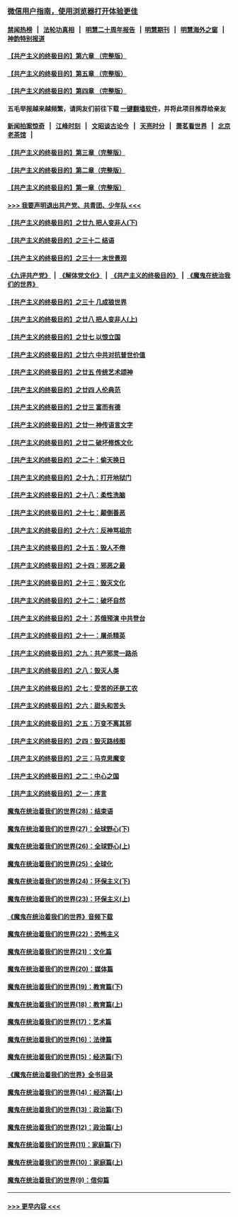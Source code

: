 ### [微信用户指南，使用浏览器打开体验更佳](https://github.com/gfw-breaker/banned-news1/blob/master/indexes/wechat-guide.md?t=0)
#### [禁闻热榜](热点新闻.md?t=0)  &nbsp;&nbsp;|&nbsp;&nbsp; [法轮功真相](https://github.com/gfw-breaker/truth/blob/master/README.md?t=0) &nbsp;&nbsp;|&nbsp;&nbsp; [明慧二十周年报告](https://github.com/gfw-breaker/mh-reports/blob/master/README.md?t=0) &nbsp;&nbsp;|&nbsp;&nbsp;[明慧期刊](https://github.com/gfw-breaker/mh-qikan) &nbsp;&nbsp;|&nbsp;&nbsp; [明慧海外之窗](https://github.com/gfw-breaker/mh-news/blob/master/README.md?t=0) &nbsp;&nbsp;|&nbsp;&nbsp; [神韵特别报道](https://github.com/gfw-breaker/mh-news/blob/master/shenyun.md?t=0)
#### [【共产主义的终极目的】第六章 （完整版）](../pages/nsc422/n11428913.md?t=02100302) 
#### [【共产主义的终极目的】第五章 （完整版）](../pages/nsc422/n11428912.md?t=02100302) 
#### [【共产主义的终极目的】第四章 （完整版）](../pages/nsc422/n11428907.md?t=02100302) 
#### 五毛举报越来越频繁，请网友们前往下载 [一键翻墙软件](https://github.com/gfw-breaker/ssr-accounts)，并将此项目推荐给亲友
#### [新闻拍案惊奇](https://github.com/gfw-breaker/banned-news1/blob/master/pages/link4.md) &nbsp;&nbsp;|&nbsp;&nbsp; [江峰时刻](https://github.com/gfw-breaker/banned-news1/blob/master/pages/link4.md) &nbsp;&nbsp;|&nbsp;&nbsp; [文昭谈古论今](https://github.com/gfw-breaker/banned-news1/blob/master/pages/link4.md) &nbsp;&nbsp;|&nbsp;&nbsp; [天亮时分](https://github.com/gfw-breaker/banned-news1/blob/master/pages/link4.md) &nbsp;&nbsp;|&nbsp;&nbsp; [萧茗看世界](https://github.com/gfw-breaker/banned-news1/blob/master/pages/link4.md) &nbsp;&nbsp;|&nbsp;&nbsp; [北京老茶馆](https://github.com/gfw-breaker/banned-news1/blob/master/pages/link4.md) &nbsp;&nbsp;|&nbsp;&nbsp; 
#### [【共产主义的终极目的】第三章（完整版）](../pages/nsc422/n11428848.md?t=02100302) 
#### [【共产主义的终极目的】第二章（完整版）](../pages/nsc422/n11428831.md?t=02100302) 
#### [【共产主义的终极目的】第一章（完整版）](../pages/nsc422/n11417651.md?t=02100302) 
#### [>>> 我要声明退出共产党、共青团、少年队 <<<](https://github.com/begood0513/goodnews/blob/master/quit/letter.md) 
#### [【共产主义的终极目的】之廿九 把人变非人(下)](../pages/nsc422/n11344140.md?t=02100302) 
#### [【共产主义的终极目的】之三十二 结语](../pages/nsc422/n11360535.md?t=02100302) 
#### [【共产主义的终极目的】之三十一 末世景观](../pages/nsc422/n11351129.md?t=02100302) 
#### [《九评共产党》](https://github.com/begood0513/9ping.md/blob/master/README.md) &nbsp;|&nbsp; [《解体党文化》](../../../../jtdwh.md/blob/master/README.md)  &nbsp;|&nbsp; [《共产主义的终极目的》](../../../../gczydzjmd.md/blob/master/README.md) &nbsp;|&nbsp; [《魔鬼在统治我们的世界》](../../../../mgztzwmdsj.md/blob/master/README.md) 
#### [【共产主义的终极目的】之三十 几成狼世界](../pages/nsc422/n11348280.md?t=02100302) 
#### [【共产主义的终极目的】之廿八 把人变非人(上)](../pages/nsc422/n11340492.md?t=02100302) 
#### [【共产主义的终极目的】之廿七 以恨立国](../pages/nsc422/n11336944.md?t=02100302) 
#### [【共产主义的终极目的】之廿六 中共对抗普世价值](../pages/nsc422/n11324785.md?t=02100302) 
#### [【共产主义的终极目的】之廿五 传统艺术颂神](../pages/nsc422/n11296396.md?t=02100302) 
#### [【共产主义的终极目的】之廿四 人伦典范](../pages/nsc422/n11296397.md?t=02100302) 
#### [【共产主义的终极目的】之廿三 富而有德](../pages/nsc422/n11283598.md?t=02100302) 
#### [【共产主义的终极目的】之廿一 神传语言文字](../pages/nsc422/n11263265.md?t=02100302) 
#### [【共产主义的终极目的】之廿二 破坏修炼文化](../pages/nsc422/n11245728.md?t=02100302) 
#### [【共产主义的终极目的】之二十：偷天换日](../pages/nsc422/n11238846.md?t=02100302) 
#### [【共产主义的终极目的】之十九：打开地狱门](../pages/nsc422/n11206376.md?t=02100302) 
#### [【共产主义的终极目的】之十八：柔性洗脑](../pages/nsc422/n11199994.md?t=02100302) 
#### [【共产主义的终极目的】之十七：颠倒善恶](../pages/nsc422/n11179782.md?t=02100302) 
#### [【共产主义的终极目的】之十六：反神骂祖宗](../pages/nsc422/n11166798.md?t=02100302) 
#### [【共产主义的终极目的】之十五：毁人不倦](../pages/nsc422/n11166792.md?t=02100302) 
#### [【共产主义的终极目的】之十四：邪恶之最](../pages/nsc422/n11150249.md?t=02100302) 
#### [【共产主义的终极目的】之十三：毁灭文化](../pages/nsc422/n11135227.md?t=02100302) 
#### [【共产主义的终极目的】之十二：破坏自然](../pages/nsc422/n11135214.md?t=02100302) 
#### [【共产主义的终极目的】之十：苏俄预演 中共登台](../pages/nsc422/n11118424.md?t=02100302) 
#### [【共产主义的终极目的】之十一：屠杀精英](../pages/nsc422/n11118442.md?t=02100302) 
#### [【共产主义的终极目的】之九：共产邪灵一路杀](../pages/nsc422/n11114139.md?t=02100302) 
#### [【共产主义的终极目的】之八：毁灭人类](../pages/nsc422/n11108503.md?t=02100302) 
#### [【共产主义的终极目的】之七：受苦的还是工农](../pages/nsc422/n11101809.md?t=02100302) 
#### [【共产主义的终极目的】之六：甜头和苦头](../pages/nsc422/n11096971.md?t=02100302) 
#### [【共产主义的终极目的】之五：万变不离其邪](../pages/nsc422/n11091285.md?t=02100302) 
#### [【共产主义的终极目的】之四：毁灭路线图](../pages/nsc422/n11086284.md?t=02100302) 
#### [【共产主义的终极目的】之三：马克思魔变](../pages/nsc422/n11061941.md?t=02100302) 
#### [【共产主义的终极目的】之二：中心之国](../pages/nsc422/n11047728.md?t=02100302) 
#### [【共产主义的终极目的】之一：序言](../pages/nsc422/n11086077.md?t=02100302) 
#### [魔鬼在统治着我们的世界(28)：结束语](../pages/nsc422/n10936246.md?t=02100302) 
#### [魔鬼在统治着我们的世界(27)：全球野心(下)](../pages/nsc422/n10928319.md?t=02100302) 
#### [魔鬼在统治着我们的世界(26)：全球野心(上)](../pages/nsc422/n10900318.md?t=02100302) 
#### [魔鬼在统治着我们的世界(25)：全球化](../pages/nsc422/n10788205.md?t=02100302) 
#### [魔鬼在统治着我们的世界(24)：环保主义(下)](../pages/nsc422/n10695307.md?t=02100302) 
#### [魔鬼在统治着我们的世界(23)：环保主义(上)](../pages/nsc422/n10688613.md?t=02100302) 
#### [《魔鬼在统治着我们的世界》音频下载](../pages/nsc422/n10635553.md?t=02100302) 
#### [魔鬼在统治着我们的世界(22)：恐怖主义](../pages/nsc422/n10614727.md?t=02100302) 
#### [魔鬼在统治着我们的世界(21)：文化篇](../pages/nsc422/n10597706.md?t=02100302) 
#### [魔鬼在统治着我们的世界(20)：媒体篇](../pages/nsc422/n10586579.md?t=02100302) 
#### [魔鬼在统治着我们的世界(19)：教育篇(下)](../pages/nsc422/n10564808.md?t=02100302) 
#### [魔鬼在统治着我们的世界(18)：教育篇(上)](../pages/nsc422/n10526970.md?t=02100302) 
#### [魔鬼在统治着我们的世界(17)：艺术篇](../pages/nsc422/n10499093.md?t=02100302) 
#### [魔鬼在统治着我们的世界(16)：法律篇](../pages/nsc422/n10485969.md?t=02100302) 
#### [魔鬼在统治着我们的世界(15)：经济篇(下)](../pages/nsc422/n10469975.md?t=02100302) 
#### [《魔鬼在统治着我们的世界》全书目录](../pages/nsc422/n10464261.md?t=02100302) 
#### [魔鬼在统治着我们的世界(14)：经济篇(上)](../pages/nsc422/n10457370.md?t=02100302) 
#### [魔鬼在统治着我们的世界(13)：政治篇(下)](../pages/nsc422/n10448270.md?t=02100302) 
#### [魔鬼在统治着我们的世界(12)：政治篇(上)](../pages/nsc422/n10444576.md?t=02100302) 
#### [魔鬼在统治着我们的世界(11)：家庭篇(下)](../pages/nsc422/n10440961.md?t=02100302) 
#### [魔鬼在统治着我们的世界(10)：家庭篇(上)](../pages/nsc422/n10435448.md?t=02100302) 
#### [魔鬼在统治着我们的世界(9)：信仰篇](../pages/nsc422/n10432159.md?t=02100302) 

----
#### [ >>> 更早内容 <<< ](../indexes/nsc422-earlier.md)

